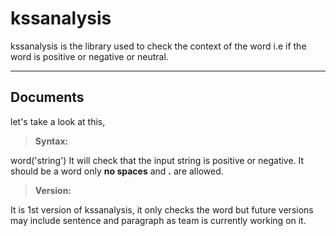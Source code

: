﻿kssanalysis
===================


kssanalysis is the library used to check the context of the word i.e if the word is positive or negative or neutral.

----------


Documents
-------------

let's take a look at this,

> **Syntax:**

word('string')
It will check that the input string is positive or negative.
It should be a word only **no spaces** and **.** are allowed.

>**Version:**

It is 1st version of kssanalysis, it only checks the word but future versions may include sentence and paragraph as team is currently working on it.